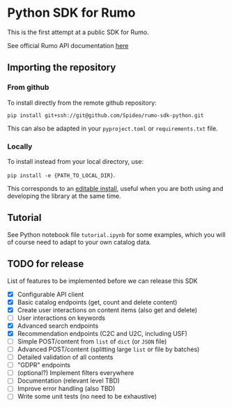 # Python SDK for Rumo

This is the first attempt at a public SDK for Rumo.

See official Rumo API documentation [here](https://apidoc.rumo.co/)

## Importing the repository

### From github

To install directly from the remote github repository:

`pip install git+ssh://git@github.com/Spideo/rumo-sdk-python.git`

This can also be adapted in your `pyproject.toml` or `requirements.txt` file.

### Locally

To install instead from your local directory, use:

`pip install -e {PATH_TO_LOCAL_DIR}`.

This corresponds to an [editable install](https://pip.pypa.io/en/stable/topics/local-project-installs/#editable-installs),
useful when you are both using and developing the library at the same time.


## Tutorial

See Python notebook file `tutorial.ipynb` for some examples, which you will of course need to adapt to your own catalog data.

## TODO for release

List of features to be implemented before we can release this SDK

- [x] Configurable API client
- [x] Basic catalog endpoints (get, count and delete content)
- [x] Create user interactions on content items (also get and delete)
- [ ] User interactions on keywords
- [x] Advanced search endpoints
- [x] Recommendation endpoints (C2C and U2C, including USF)
- [ ] Simple POST/content from `list` of `dict` (or `JSON` file)
- [ ] Advanced POST/content (splitting large `list` or file by batches)
- [ ] Detailed validation of all contents
- [ ] "GDPR" endpoints
- [ ] (optional?) Implement filters everywhere
- [ ] Documentation (relevant level TBD)
- [ ] Improve error handling (also TBD)
- [ ] Write some unit tests (no need to be exhaustive)
